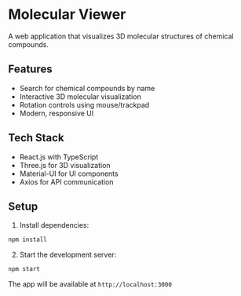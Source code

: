 # Molecular Viewer

A web application that visualizes 3D molecular structures of chemical compounds.

## Features

- Search for chemical compounds by name
- Interactive 3D molecular visualization
- Rotation controls using mouse/trackpad
- Modern, responsive UI

## Tech Stack

- React.js with TypeScript
- Three.js for 3D visualization
- Material-UI for UI components
- Axios for API communication

## Setup

1. Install dependencies:
```bash
npm install
```

2. Start the development server:
```bash
npm start
```

The app will be available at `http://localhost:3000`
